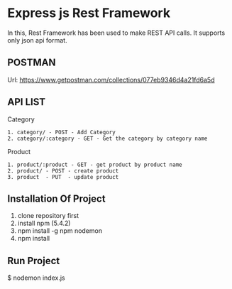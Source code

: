 # Express js Rest Framework

In this, Rest Framework has been used to make REST API calls. It supports only json api format. 

## POSTMAN
   Url: https://www.getpostman.com/collections/077eb9346d4a21fd6a5d

## API LIST

Category
```
1. category/ - POST - Add Category
2. category/:category - GET - Get the category by category name
```

Product 
```
1. product/:product - GET - get product by product name
2. product/ - POST - create product
3. product  - PUT  - update product 
```

## Installation Of Project

1. clone repository first
2. install npm (5.4.2)
3. npm install -g npm nodemon
4. npm install

## Run Project

$ nodemon index.js
